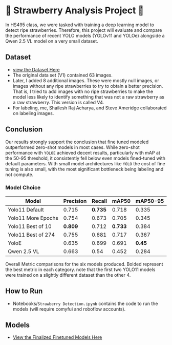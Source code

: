 # 🍓 Strawberry Analysis Project 🍓

 In HS495 class, we were tasked with training a deep learning model to detect ripe strawberries. Therefore, this project will evaluate and compare the performance of recent YOLO models (YOLOv11 and YOLOe) alongside a Qwen 2.5 VL model on a very small dataset. 

 ##  Dataset
 - [view the Dataset Here](https://huggingface.co/datasets/another-phytophile/StrawberryTrainingVariations)
- The original data set (V1) contained 63 images. 
- Later, I added 8 additional images. These were mostly null images, or images without any ripe strawberries to try to obtain a better precision. That is, I tried to add images with no ripe strawberries to make the model less likely to identify something that was not a raw strawberry as a raw strawberry. This version is called V4.
- For labeling, me, Shailesh Raj Acharya, and Steve Ameridge collaborated on labeling images. 

## Conclusion

Our results strongly support the conclusion that fine tuned modeled outperformed zero-shot models in most cases. While zero-shot performance with `YOLOE` achieved decent results, particularly with mAP at the 50-95 threshold, it consistently fell below even models fined-tuned with default parameters. With small model architectures like `YOLO` the cost of fine tuning is also small, with the most significant bottleneck being labeling and not compute. 

### Model Choice

| Model             | Precision | Recall | mAP50 | mAP50-95 |
|-------------------|-----------|--------|-------|----------|
| Yolo11 Default    | 0.715     | **0.735**  | 0.718 | 0.335    |
| Yolo11 More Epochs | 0.754     | 0.673  | 0.705 | 0.345    |
| Yolo11 Best of 10 | **0.809**     | 0.712  | **0.733** | 0.384    |
| Yolo11 Best of 274| 0.755     | 0.681  | 0.717 | 0.367    |
| YoloE             | 0.635     | 0.699  | 0.691 | **0.45**     |
| Qwen 2.5 VL       | 0.663     | 0.54   | 0.452 | 0.284    |

Overall Metric comparisons for the six models produced. Bolded represent the best metric in each category. note that the first two YOLO11 models were trained on a slightly different dataset than the other 4. 

## How to Run

- Notebooks/`Strawberry Detection.ipynb` contains the code to run the models (will require comyfui and roboflow accounts).

## Models

- [View the Finalized Finetuned Models Here](https://huggingface.co/another-phytophile/StrawberryModelVariation)